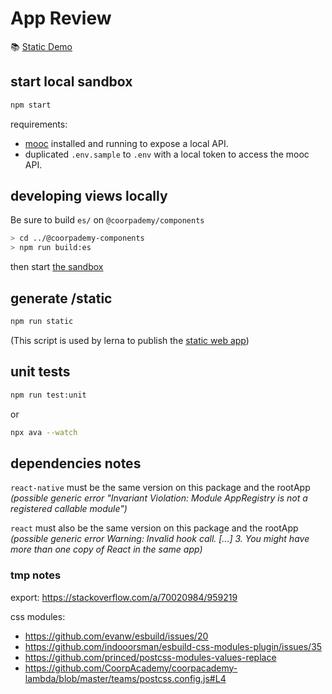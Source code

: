 # App Review

📚 [Static Demo](http://coorpacademy.github.io/components/app-review)

## start local sandbox

```sh
npm start
```

requirements:

- [mooc](https://github.com/CoorpAcademy/coorpacademy) installed and running to expose a local API.
- duplicated `.env.sample` to `.env` with a local token to access the mooc API.

## developing views locally

Be sure to build `es/` on `@coorpademy/components`

```sh
> cd ../@coorpademy-components
> npm run build:es
```

then start [the sandbox](#start-local-sandbox)

## generate /static

```sh
npm run static
```

(This script is used by lerna to publish the [static web app](http://coorpacademy.github.io/components/app-review))

## unit tests

```sh
npm run test:unit
```

or

```sh
npx ava --watch
```

## dependencies notes

`react-native` must be the same version on this package and the rootApp
*(possible generic error "Invariant Violation: Module AppRegistry is not a registered callable module")*

`react` must also be the same version on this package and the rootApp
*(possible generic error Warning: Invalid hook call. [...] 3. You might have more than one copy of React in the same app)*

### tmp notes

export: <https://stackoverflow.com/a/70020984/959219>

css modules:

- <https://github.com/evanw/esbuild/issues/20>
- <https://github.com/indooorsman/esbuild-css-modules-plugin/issues/35>
- <https://github.com/princed/postcss-modules-values-replace>
- <https://github.com/CoorpAcademy/coorpacademy-lambda/blob/master/teams/postcss.config.js#L4>
